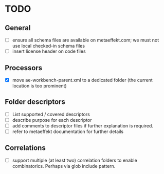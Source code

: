 # TODO

## General

* [ ] ensure all schema files are available on metaeffekt.com; we must not use local checked-in schema files
* [ ] insert license header on code files

## Processors

* [x] move ae-workbench-parent.xml to a dedicated folder (the current location is too prominent)

## Folder descriptors

* [ ] List supported / covered descriptors
* [ ] describe purpose for each descriptor
* [ ] add comments to descriptor files if further explanation is required.
* [ ] refer to metaeffekt documentation for further details

## Correlations

* [ ] support multiple (at least two) correlation folders to enable combinatorics. Perhaps via glob include pattern. 
